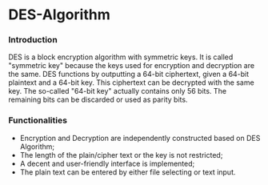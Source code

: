 # DES-Algorithm

### Introduction

DES is a block encryption algorithm with symmetric keys. It is called "symmetric key" because the keys used for encryption and decryption are the same. DES functions by outputting a 64-bit ciphertext, given a 64-bit plaintext and a 64-bit key. This ciphertext can be decrypted with the same key. The so-called "64-bit key" actually contains only 56 bits. The remaining bits can be discarded or used as parity bits.

### Functionalities

- Encryption and Decryption are independently constructed based on DES Algorithm;
- The length of the plain/cipher text or the key is not restricted;
- A decent and user-friendly interface is implemented;
- The plain text can be entered by either file selecting or text input.
